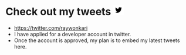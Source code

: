 # Check out my tweets ![logo](./logo/twitter.png)
* https://twitter.com/raywonkari
* I have applied for a developer account in twitter.
* Once the account is approved, my plan is to embed my latest tweets here.
